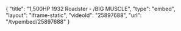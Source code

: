 {
    "title": "1,500HP 1932 Roadster - \/BIG MUSCLE",
    "type": "embed",
    "layout": "iframe-static",
    "videoId": "25897688",
    "url": "\/tvpembed\/25897688"
}